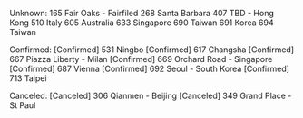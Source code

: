 Unknown:
165 Fair Oaks - Fairfiled
268 Santa Barbara
407 TBD - Hong Kong
510 Italy
605 Australia
633 Singapore
690 Taiwan
691 Korea
694 Taiwan

Confirmed:
[Confirmed] 531 Ningbo
[Confirmed] 617 Changsha
[Confirmed] 667 Piazza Liberty - Milan
[Confirmed] 669 Orchard Road - Singapore
[Confirmed] 687 Vienna
[Confirmed] 692 Seoul - South Korea
[Confirmed] 713 Taipei

Canceled:
[Canceled] 306 Qianmen - Beijing
[Canceled] 349 Grand Place - St Paul